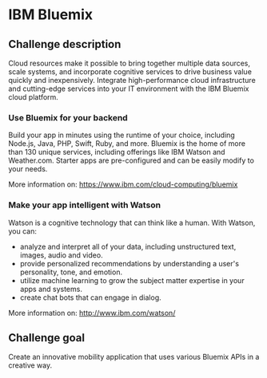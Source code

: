# IBM Bluemix

## Challenge description
Cloud resources make it possible to bring together multiple data sources, scale systems, and incorporate cognitive services to drive business value quickly and inexpensively. Integrate high-performance cloud infrastructure and cutting-edge services into your IT environment with the IBM Bluemix cloud platform.

### Use Bluemix for your backend
Build your app in minutes using the runtime of your choice, including Node.js, Java, PHP, Swift, Ruby, and more. Bluemix is the home of more than 130 unique services, including offerings like IBM Watson and Weather.com. Starter apps are pre-configured and can be easily modify to your needs.

More information on: https://www.ibm.com/cloud-computing/bluemix

### Make your app intelligent with Watson
Watson is a cognitive technology that can think like a human. With Watson, you can:

- analyze and interpret all of your data, including unstructured text, images, audio and video.
- provide personalized recommendations by understanding a user's personality, tone, and emotion.
- utilize machine learning to grow the subject matter expertise in your apps and systems.
- create chat bots that can engage in dialog.

More information on: http://www.ibm.com/watson/

## Challenge goal
Create an innovative mobility application that uses various Bluemix APIs in a creative way.
